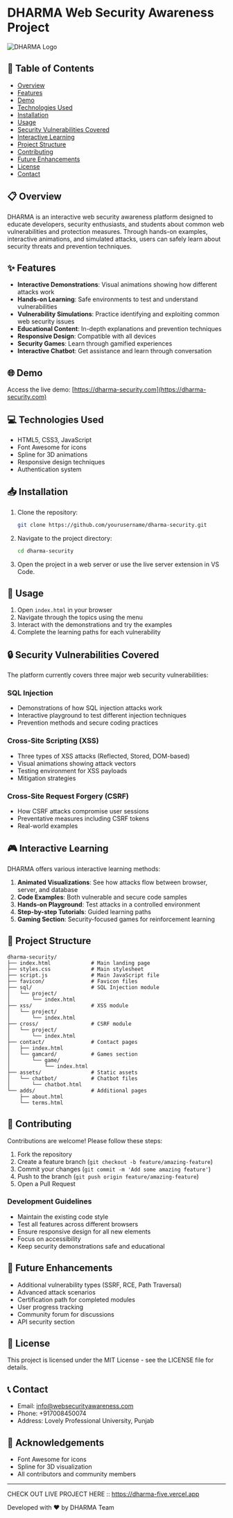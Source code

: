 # DHARMA Web Security Awareness Project

![DHARMA Logo](favicon/DHARMA.png)

## 📑 Table of Contents
- [Overview](#overview)
- [Features](#features)
- [Demo](#demo)
- [Technologies Used](#technologies-used)
- [Installation](#installation)
- [Usage](#usage)
- [Security Vulnerabilities Covered](#security-vulnerabilities-covered)
- [Interactive Learning](#interactive-learning)
- [Project Structure](#project-structure)
- [Contributing](#contributing)
- [Future Enhancements](#future-enhancements)
- [License](#license)
- [Contact](#contact)

## 📋 Overview
DHARMA is an interactive web security awareness platform designed to educate developers, security enthusiasts, and students about common web vulnerabilities and protection measures. Through hands-on examples, interactive animations, and simulated attacks, users can safely learn about security threats and prevention techniques.

## ✨ Features
- **Interactive Demonstrations**: Visual animations showing how different attacks work
- **Hands-on Learning**: Safe environments to test and understand vulnerabilities
- **Vulnerability Simulations**: Practice identifying and exploiting common web security issues
- **Educational Content**: In-depth explanations and prevention techniques
- **Responsive Design**: Compatible with all devices
- **Security Games**: Learn through gamified experiences
- **Interactive Chatbot**: Get assistance and learn through conversation

## 🌐 Demo
Access the live demo: [https://dharma-security.com](https://dharma-security.com)

## 💻 Technologies Used
- HTML5, CSS3, JavaScript
- Font Awesome for icons
- Spline for 3D animations
- Responsive design techniques
- Authentication system

## 📥 Installation
1. Clone the repository:
   ```bash
   git clone https://github.com/yourusername/dharma-security.git
   ```

2. Navigate to the project directory:
   ```bash
   cd dharma-security
   ```

3. Open the project in a web server or use the live server extension in VS Code.

## 🚀 Usage
1. Open `index.html` in your browser
2. Navigate through the topics using the menu
3. Interact with the demonstrations and try the examples
4. Complete the learning paths for each vulnerability

## 🔒 Security Vulnerabilities Covered
The platform currently covers three major web security vulnerabilities:

### SQL Injection
- Demonstrations of how SQL injection attacks work
- Interactive playground to test different injection techniques
- Prevention methods and secure coding practices

### Cross-Site Scripting (XSS)
- Three types of XSS attacks (Reflected, Stored, DOM-based)
- Visual animations showing attack vectors
- Testing environment for XSS payloads
- Mitigation strategies

### Cross-Site Request Forgery (CSRF)
- How CSRF attacks compromise user sessions
- Preventative measures including CSRF tokens
- Real-world examples

## 🎮 Interactive Learning
DHARMA offers various interactive learning methods:

1. **Animated Visualizations**: See how attacks flow between browser, server, and database
2. **Code Examples**: Both vulnerable and secure code samples
3. **Hands-on Playground**: Test attacks in a controlled environment
4. **Step-by-step Tutorials**: Guided learning paths
5. **Gaming Section**: Security-focused games for reinforcement learning

## 📁 Project Structure
```
dharma-security/
├── index.html             # Main landing page
├── styles.css             # Main stylesheet
├── script.js              # Main JavaScript file
├── favicon/               # Favicon files
├── sql/                   # SQL Injection module
│   └── project/
│       └── index.html
├── xss/                   # XSS module  
│   └── project/
│       └── index.html
├── cross/                 # CSRF module
│   └── project/
│       └── index.html
├── contact/               # Contact pages
│   ├── index.html
│   └── gamcard/           # Games section
│       └── game/
│           └── index.html
├── assets/                # Static assets
│   └── chatbot/           # Chatbot files
│       └── chatbot.html
└── adds/                  # Additional pages
    ├── about.html
    └── terms.html
```

## 👥 Contributing
Contributions are welcome! Please follow these steps:

1. Fork the repository
2. Create a feature branch (`git checkout -b feature/amazing-feature`)
3. Commit your changes (`git commit -m 'Add some amazing feature'`)
4. Push to the branch (`git push origin feature/amazing-feature`)
5. Open a Pull Request

### Development Guidelines
- Maintain the existing code style
- Test all features across different browsers
- Ensure responsive design for all new elements
- Focus on accessibility
- Keep security demonstrations safe and educational

## 🔮 Future Enhancements
- Additional vulnerability types (SSRF, RCE, Path Traversal)
- Advanced attack scenarios
- Certification path for completed modules
- User progress tracking
- Community forum for discussions
- API security section

## 📄 License
This project is licensed under the MIT License - see the LICENSE file for details.

## 📞 Contact
- Email: info@websecurityawareness.com
- Phone: +917008450074
- Address: Lovely Professional University, Punjab

## 🙏 Acknowledgements
- Font Awesome for icons
- Spline for 3D visualization
- All contributors and community members

---

CHECK OUT LIVE PROJECT HERE :: https://dharma-five.vercel.app

Developed with ❤️ by DHARMA Team
